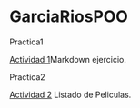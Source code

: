 # GarciaRiosPOO
Practica1

[Actividad 1](./Setup/README.md/)Markdown ejercicio.

Practica2

[Actividad 2](./PRACTICA.2-PELICULA/Program.cs/) Listado de Peliculas.
